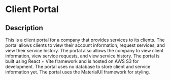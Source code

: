 # Client Portal
## Description
This is a client portal for a company that provides services to its clients. The portal allows clients to view their account information, request services, and view their service history. The portal also allows the company to view client information, view service requests, and view service history. The portal is built using React + Vite framework and is hosted on AWS S3 for development. The portal uses no database to store client and service information yet. The portal uses the MaterialUI framework for styling.